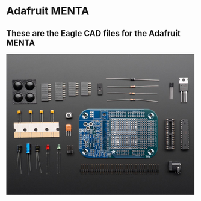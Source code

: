 # Adafruit MENTA

## These are the Eagle CAD files for the Adafruit MENTA

<a href="http://www.adafruit.com/products/795"><img src="assets/image.jpg?raw=true" width="500px"></a>

